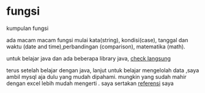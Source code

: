# fungsi
kumpulan fungsi

ada macam macam fungsi
mulai kata(string), kondisi(case), tanggal dan waktu (date and time),perbandingan (comparison), matematika (math).


untuk belajar java dan ada beberapa library java, [check langsung](http://www.java2s.com)

terus setelah belajar dengan java, lanjut untuk belajar mengelolah data ,saya ambil mysql aja dulu yang mudah dipahami.
mungkin yang sudah mahir dengan excel lebih mudah mengerti . saya sertakan [referensi](http://www.mysqltutorial.org) saya
